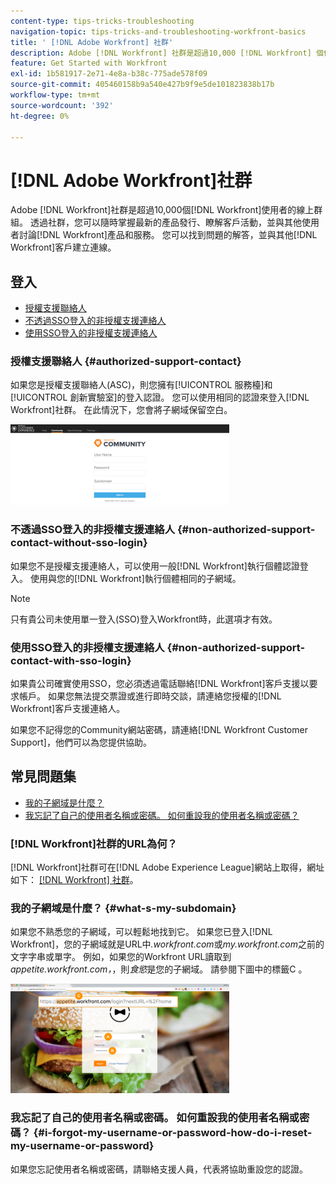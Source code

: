 ```yaml
---
content-type: tips-tricks-troubleshooting
navigation-topic: tips-tricks-and-troubleshooting-workfront-basics
title: ' [!DNL Adobe Workfront] 社群'
description: Adobe [!DNL Workfront] 社群是超過10,000 [!DNL Workfront] 個使用者的線上群組。 透過社群，您可以隨時掌握最新的產品發行、瞭解客戶活動，並與其他使用者討論 [!DNL Workfront] 產品和服務。 您可以找到問題的解答，並與其他 [!DNL Workfront] 客戶建立連線。
feature: Get Started with Workfront
exl-id: 1b581917-2e71-4e8a-b38c-775ade578f09
source-git-commit: 405460158b9a540e427b9f9e5de101823838b17b
workflow-type: tm+mt
source-wordcount: '392'
ht-degree: 0%

---
```


# [!DNL Adobe Workfront]社群

Adobe [!DNL Workfront]社群是超過10,000個[!DNL Workfront]使用者的線上群組。 透過社群，您可以隨時掌握最新的產品發行、瞭解客戶活動，並與其他使用者討論[!DNL Workfront]產品和服務。 您可以找到問題的解答，並與其他[!DNL Workfront]客戶建立連線。

<!--
<img src="assets/screen-shot-2018-09-06-at-11.38.27-am-350x112.png" alt="Screen_Shot_2018-09-06_at_11.38.27_AM.png" style="width: 350;height: 112;" data-mc-conditions="QuicksilverOrClassic.Draft mode">
-->

## 登入

* [授權支援聯絡人](#authorized-support-contact)
* [不透過SSO登入的非授權支援連絡人](#non-authorized-support-contact-without-sso-login)
* [使用SSO登入的非授權支援連絡人](#non-authorized-support-contact-with-sso-login)

### 授權支援聯絡人 {#authorized-support-contact}

如果您是授權支援聯絡人(ASC)，則您擁有[!UICONTROL 服務檯]和[!UICONTROL 創新實驗室]的登入認證。 您可以使用相同的認證來登入[!DNL Workfront]社群。 在此情況下，您會將子網域保留空白。

![community_4.png](assets/community-4-350x129.png)

### 不透過SSO登入的非授權支援連絡人 {#non-authorized-support-contact-without-sso-login}

如果您不是授權支援連絡人，可以使用一般[!DNL Workfront]執行個體認證登入。 使用與您的[!DNL Workfront]執行個體相同的子網域。

>[!NOTE]
>
>只有貴公司未使用單一登入(SSO)登入Workfront時，此選項才有效。

### 使用SSO登入的非授權支援連絡人 {#non-authorized-support-contact-with-sso-login}

如果貴公司確實使用SSO，您必須透過電話聯絡[!DNL Workfront]客戶支援以要求帳戶。 如果您無法提交票證或進行即時交談，請連絡您授權的[!DNL Workfront]客戶支援連絡人。

如果您不記得您的Community網站密碼，請連絡[!DNL Workfront Customer Support]，他們可以為您提供協助。

## 常見問題集

* [我的子網域是什麼？](#what-s-my-subdomain)
* [我忘記了自己的使用者名稱或密碼。 如何重設我的使用者名稱或密碼？](#i-forgot-my-username-or-password-how-do-i-reset-my-username-or-password)

### [!DNL Workfront]社群的URL為何？

[!DNL Workfront]社群可在[!DNL Adobe Experience League]網站上取得，網址如下： [[!DNL Workfront] 社群](https://experienceleaguecommunities.adobe.com/t5/workfront/ct-p/workfront)。

### 我的子網域是什麼？ {#what-s-my-subdomain}

如果您不熟悉您的子網域，可以輕鬆地找到它。 如果您已登入[!DNL Workfront]，您的子網域就是URL中&#x200B;*.workfront.com*&#x200B;或&#x200B;*my.workfront.com*&#x200B;之前的文字字串或單字。 例如，如果您的Workfront URL讀取到&#x200B;*appetite.workfront.com，*，則&#x200B;*食慾*&#x200B;是您的子網域。 請參閱下圖中的標籤C 。

![community_5.png](assets/community-5-350x175.png)

### 我忘記了自己的使用者名稱或密碼。 如何重設我的使用者名稱或密碼？ {#i-forgot-my-username-or-password-how-do-i-reset-my-username-or-password}

如果您忘記使用者名稱或密碼，請聯絡支援人員，代表將協助重設您的認證。

